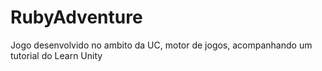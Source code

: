 # RubyAdventure
 Jogo desenvolvido no ambito da UC, motor de jogos, acompanhando um tutorial do Learn Unity
